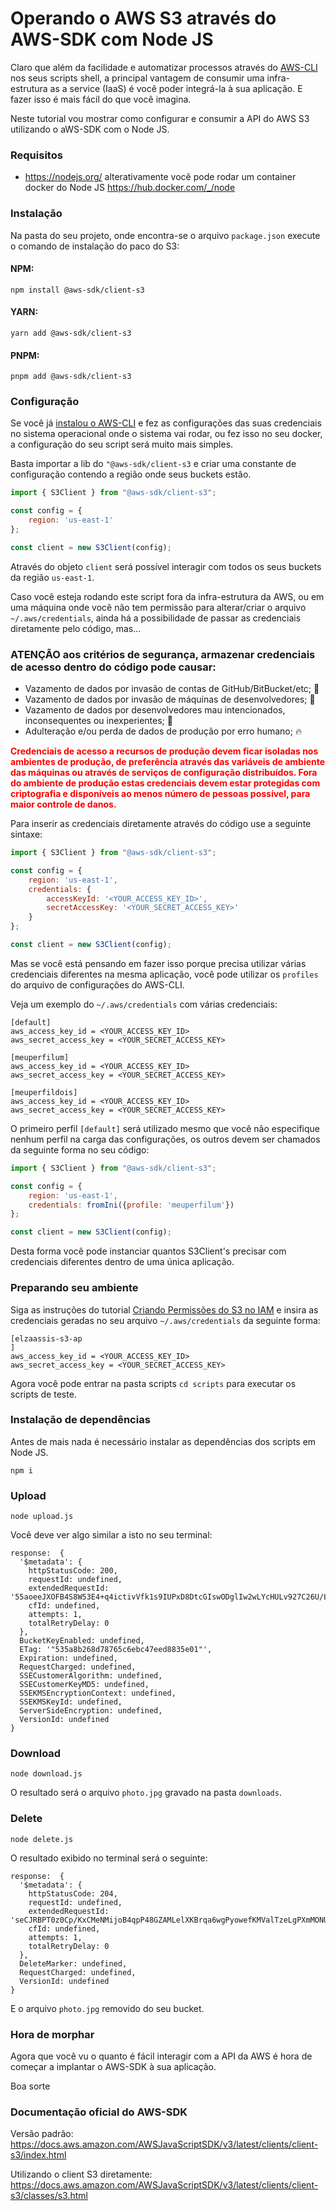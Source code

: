 # Operando o AWS S3 através do AWS-SDK com Node JS

Claro que além da facilidade e automatizar processos através do [AWS-CLI](acessando-a-api-do-s3-via-command-line.md) 
nos seus scripts shell, a principal vantagem de consumir uma infra-estrutura as a service (IaaS) é você poder 
integrá-la à sua aplicação. E fazer isso é mais fácil do que você imagina.

Neste tutorial vou mostrar como configurar e consumir a API do AWS S3 utilizando o aWS-SDK com o Node JS.

### Requisitos
- https://nodejs.org/ alterativamente você pode rodar um container docker do Node JS https://hub.docker.com/_/node

### Instalação
Na pasta do seu projeto, onde encontra-se o arquivo `package.json` execute o comando de instalação do paco do S3:

#### NPM:
```shell
npm install @aws-sdk/client-s3
```

#### YARN:
```shell
yarn add @aws-sdk/client-s3
```

#### PNPM:
```shell
pnpm add @aws-sdk/client-s3
```

### Configuração

Se você já [instalou o AWS-CLI](preparando-seu-ambiente.md) e fez as configurações das suas credenciais no sistema 
operacional onde o sistema vai rodar, ou fez isso no seu docker, a configuração do seu script será muito mais simples.

Basta importar a lib do `"@aws-sdk/client-s3` e criar uma constante de configuração contendo a região onde seus buckets
estão. 
```javascript
import { S3Client } from "@aws-sdk/client-s3";

const config = {
    region: 'us-east-1'
};

const client = new S3Client(config);
```

Através do objeto `client` será possível interagir com todos os seus buckets da região `us-east-1`.

Caso você esteja rodando este script fora da infra-estrutura da AWS, ou em uma máquina onde você não tem permissão 
para alterar/criar o arquivo `~/.aws/credentials`, ainda há a possibilidade de passar as credenciais diretamente pelo
código, mas...

### ATENÇÃO aos critérios de segurança, armazenar credenciais de acesso dentro do código pode causar:
- Vazamento de dados por invasão de contas de GitHub/BitBucket/etc; :poop:
- Vazamento de dados por invasão de máquinas de desenvolvedores; :poop:
- Vazamento de dados por desenvolvedores mau intencionados, inconsequentes ou inexperientes; :poop:
- Adulteração e/ou perda de dados de produção por erro humano; :fire:

<span style="color:red">**Credenciais de acesso a recursos de produção devem ficar isoladas nos ambientes de produção, de preferência através
das variáveis de ambiente das máquinas ou através de serviços de configuração distribuídos. Fora do ambiente de 
produção estas credenciais devem estar protegidas com criptografia e disponíveis ao menos número de pessoas possível,
para maior controle de danos.**</span>

Para inserir as credenciais diretamente através do código use a seguinte sintaxe:
```javascript
import { S3Client } from "@aws-sdk/client-s3";

const config = {
    region: 'us-east-1',
    credentials: {
        accessKeyId: '<YOUR_ACCESS_KEY_ID>',
        secretAccessKey: '<YOUR_SECRET_ACCESS_KEY>'
    }
};

const client = new S3Client(config);
```

Mas se você está pensando em fazer isso porque precisa utilizar várias credenciais diferentes na mesma aplicação, você
pode utilizar os `profiles` do arquivo de configurações do AWS-CLI.

Veja um exemplo do `~/.aws/credentials` com várias credenciais:
```shell
[default]
aws_access_key_id = <YOUR_ACCESS_KEY_ID>
aws_secret_access_key = <YOUR_SECRET_ACCESS_KEY>

[meuperfilum]
aws_access_key_id = <YOUR_ACCESS_KEY_ID>
aws_secret_access_key = <YOUR_SECRET_ACCESS_KEY>

[meuperfildois]
aws_access_key_id = <YOUR_ACCESS_KEY_ID>
aws_secret_access_key = <YOUR_SECRET_ACCESS_KEY>
```

O primeiro perfil `[default]` será utilizado mesmo que você não especifique nenhum perfil na carga das configurações,
os outros devem ser chamados da seguinte forma no seu código:

```javascript
import { S3Client } from "@aws-sdk/client-s3";

const config = {
    region: 'us-east-1',
    credentials: fromIni({profile: 'meuperfilum'})
};

const client = new S3Client(config);
```

Desta forma você pode instanciar quantos S3Client's precisar com credenciais diferentes dentro de uma única aplicação.

### Preparando seu ambiente
Siga as instruções do tutorial [Criando Permissões do S3 no IAM](criando-permissoes-no-iam.md) e insira as credenciais 
geradas no seu arquivo `~/.aws/credentials` da seguinte forma:
```shell
[elzaassis-s3-ap	
]
aws_access_key_id = <YOUR_ACCESS_KEY_ID>
aws_secret_access_key = <YOUR_SECRET_ACCESS_KEY>
```

Agora você pode entrar na pasta scripts `cd scripts` para executar os scripts de teste.

### Instalação de dependências
Antes de mais nada é necessário instalar as dependências dos scripts em Node JS.
```shell
npm i
```

### Upload
```shell
node upload.js
```

Você deve ver algo similar a isto no seu terminal:
```shell
response:  {
  '$metadata': {
    httpStatusCode: 200,
    requestId: undefined,
    extendedRequestId: '55aoeeJXOFB4S8W53E4+q4ictivVfk1s9IUPxD8DtcGIswODglIw2wLYcHULv927C26U/LUd480=',
    cfId: undefined,
    attempts: 1,
    totalRetryDelay: 0
  },
  BucketKeyEnabled: undefined,
  ETag: '"535a8b268d78765c6ebc47eed8835e01"',
  Expiration: undefined,
  RequestCharged: undefined,
  SSECustomerAlgorithm: undefined,
  SSECustomerKeyMD5: undefined,
  SSEKMSEncryptionContext: undefined,
  SSEKMSKeyId: undefined,
  ServerSideEncryption: undefined,
  VersionId: undefined
}
```

### Download
```shell
node download.js
```

O resultado será o arquivo `photo.jpg` gravado na pasta `downloads`.

### Delete
```shell
node delete.js
```

O resultado exibido no terminal será o seguinte:
```shell
response:  {
  '$metadata': {
    httpStatusCode: 204,
    requestId: undefined,
    extendedRequestId: 'seCJRBPT0z0Cp/KxCMeNMijoB4qpP48GZAMLelXKBrqa6wgPyowefKMValTzeLgPXmMONUbV7TE=',
    cfId: undefined,
    attempts: 1,
    totalRetryDelay: 0
  },
  DeleteMarker: undefined,
  RequestCharged: undefined,
  VersionId: undefined
}
```

E o arquivo `photo.jpg` removido do seu bucket.

### Hora de morphar

Agora que você vu o quanto é fácil interagir com a API da AWS é hora de começar a implantar o AWS-SDK à sua aplicação.

Boa sorte

### Documentação oficial do AWS-SDK
Versão padrão:
https://docs.aws.amazon.com/AWSJavaScriptSDK/v3/latest/clients/client-s3/index.html

Utilizando o client S3 diretamente:
https://docs.aws.amazon.com/AWSJavaScriptSDK/v3/latest/clients/client-s3/classes/s3.html

